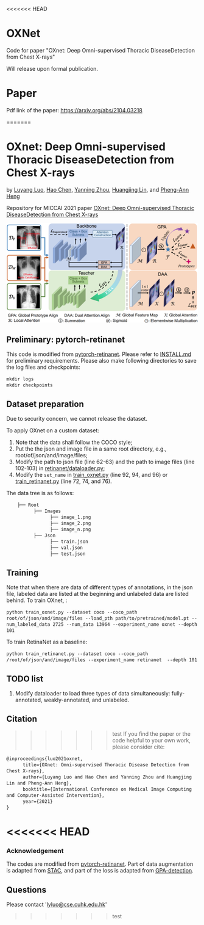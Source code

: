 <<<<<<< HEAD
# OXNet
Code for paper "OXnet: Deep Omni-supervised Thoracic DiseaseDetection from Chest X-rays"

Will release upon formal publication.

# Paper
Pdf link of the paper: https://arxiv.org/abs/2104.03218

=======
# OXnet: Deep Omni-supervised Thoracic DiseaseDetection from Chest X-rays
by [Luyang Luo](https://llyxc.github.io/), [Hao Chen](https://www.cse.ust.hk/admin/people/faculty/profile/jhc), [Yanning Zhou](https://ynzhou.netlify.app/), [Huangjing Lin](https://www.linkedin.com/in/huangjing-lin-3bb526a0/?originalSubdomain=hk), and [Pheng-Ann Heng](http://www.cse.cuhk.edu.hk/~pheng/)

Repository for MICCAI 2021 paper [OXnet: Deep Omni-supervised Thoracic DiseaseDetection from Chest X-rays](https://arxiv.org/abs/2104.03218)

![oxnet](https://github.com/LLYXC/LLYXC.github.io/blob/master/indexpics/miccai21_oxnet.png)

## Preliminary: pytorch-retinanet
This code is modified from [pytorch-retinanet](https://github.com/yhenon/pytorch-retinanet).
Please refer to [INSTALL.md](INSTALL.md) for preliminary requirements.
Please also make following directories to save the log files and checkpoints:
```
mkdir logs
mkdir checkpoints
```

## Dataset preparation
Due to security concern, we cannot release the dataset. 

To apply OXnet on a custom dataset: 
1. Note that the data shall follow the COCO style;
2. Put the the json and image file in a same root directory, e.g., root/of/json/and/image/files;
3. Modify the path to json file (line 62-63) and the path to image files (line 102-103) in [retinanet/dataloader.py](retinanet/dataloader.py);
4. Modify the ```set_name``` in [train_oxnet.py](train_oxnet.py) (line 92, 94, and 96) or [train_retinanet.py](train_retinanet.py) (line 72, 74, and 76).

The data tree is as follows:
``` 
    ├── Root
          ├── Images
                ├── image_1.png
                ├── image_2.png
                ├── image_n.png
          ├── Json
                ├── train.json
                ├── val.json
                ├── test.json
```

## Training
Note that when there are data of different types of annotations, in the json file, labeled data are listed at the beginning and unlabeled data are listed behind. To train OXnet, :
```
python train_oxnet.py --dataset coco --coco_path root/of/json/and/image/files --load_pth path/to/pretrained/model.pt --num_labeled_data 2725 --num_data 13964 --experiment_name oxnet --depth 101
```

To train RetinaNet as a baseline:
```
python train_retinanet.py --dataset coco --coco_path /root/of/json/and/image/files --experiment_name retinanet  --depth 101
```
## TODO list
1. Modify dataloader to load three types of data simultaneously: fully-annotated, weakly-annotated, and unlabeled.

## Citation
>>>>>>> test
If you find the paper or the code helpful to your own work, please consider cite:
```
@inproceedings{luo2021oxnet,
      title={OXnet: Omni-supervised Thoracic Disease Detection from Chest X-rays}, 
      author={Luyang Luo and Hao Chen and Yanning Zhou and Huangjing Lin and Pheng-Ann Heng},
      booktitle={International Conference on Medical Image Computing and Computer-Assisted Intervention},
      year={2021}
}
```
<<<<<<< HEAD
=======

### Acknowledgement
The codes are modified from [pytorch-retinanet](https://github.com/yhenon/pytorch-retinanet). Part of data augmentation is adapted from [STAC](https://github.com/google-research/ssl_detection), and part of the loss is adapted from [GPA-detection](https://github.com/ChrisAllenMing/GPA-detection).

## Questions

Please contact 'lyluo@cse.cuhk.edu.hk'
>>>>>>> test
